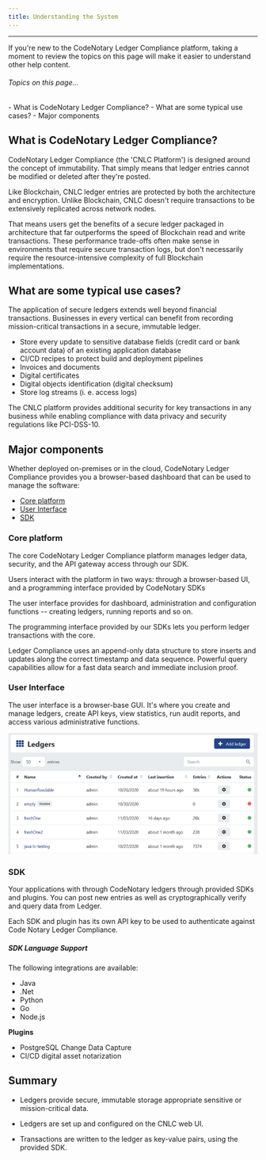 ```yaml
---
title: Understanding the System
---
```


-------
If you're new to the CodeNotary Ledger Compliance platform, taking a moment to review the topics on this page will make it easier to understand other help content.

###### _Topics on this page..._

<nuxt-link :to="{path: '/help/introduction', hash: 'what-is-codenotary-ledger-compliance'}" v-scroll-to="{el: '#what-is-codenotary-ledger-compliance'}">
	- What is CodeNotary Ledger Compliance?
</nuxt-link>

<nuxt-link :to="{path: '/help/introduction', hash: 'what-are-some-typical-use-cases'}" v-scroll-to="{el: '#what-are-some-typical-use-cases'}">
	- What are some typical use cases?
</nuxt-link>

<nuxt-link :to="{path: '/help/introduction', hash: 'major-components'}" v-scroll-to="{el: '#major-components'}">
	- Major components
</nuxt-link>

## What is CodeNotary Ledger Compliance? 

CodeNotary Ledger Compliance (the 'CNLC Platform') is designed around the concept of immutability. That simply means that ledger entries cannot be modified or deleted after they're posted.

Like Blockchain, CNLC ledger entries are protected by both the architecture and encryption. Unlike Blockchain, CNLC doesn't require transactions to be extensively replicated across network nodes.

That means users get the benefits of a secure ledger packaged in architecture that far outperforms the speed of Blockchain read and write transactions. These performance trade-offs often make sense in environments that require secure transaction logs, but don't necessarily require the resource-intensive complexity of full Blockchain implementations.

## What are some typical use cases?

The application of secure ledgers extends well beyond financial transactions. Businesses in every vertical can benefit from recording mission-critical transactions in a secure, immutable ledger.

* Store every update to sensitive database fields (credit card or bank account data) of an existing application database
* CI/CD recipes to protect build and deployment pipelines
* Invoices and documents
* Digital certificates 
* Digital objects identification (digital checksum)
* Store log streams (i. e. access logs)

The CNLC platform provides additional security for key transactions in any business while enabling compliance with data privacy and security regulations like PCI-DSS-10.

## Major components

Whether deployed on-premises or in the cloud, CodeNotary Ledger Compliance provides you a browser-based dashboard that can be used to manage the software:

* [Core platform](help/introducton#core-platform)
* [User Interface](help/introducton#user-interface)
* [SDK](help/introducton#sdk)

### Core platform

The core CodeNotary Ledger Compliance platform manages ledger data, security, and the API gateway access through our SDK.

Users interact with the platform in two ways: through a browser-based UI, and a programming interface provided by CodeNotary SDKs

The user interface provides for dashboard, administration and configuration functions -- creating ledgers, running reports and so on.

The programming interface provided by our SDKs lets you perform ledger transactions with the core. 

Ledger Compliance uses an append-only data structure to store inserts and updates along the correct timestamp and data sequence. Powerful query capabilities allow for a fast data search and immediate inclusion proof.

### User Interface

The user interface is a browser-base GUI. It's where you create and manage ledgers, create API keys, view statistics, run audit reports, and access various administrative functions.
<v-img src="/alt_ledger_plain.png" alt="" align="left"> </v-img>

![](assets\images\alt_ledger_plain.png)



### SDK

Your applications with through CodeNotary ledgers through provided SDKs and plugins. You can post new entries as well as cryptographically verify and query data from Ledger.

Each SDK and plugin has its own API key to be used to authenticate against Code Notary Ledger Compliance.

##### SDK Language Support

The following integrations are available:

* Java
* .Net
* Python
* Go
* Node.js

**Plugins**

* PostgreSQL Change Data Capture
* CI/CD digital asset notarization

## Summary

- Ledgers provide secure, immutable storage appropriate sensitive or mission-critical data.

- Ledgers are set up and configured on the CNLC web UI.

- Transactions are written to the ledger as key-value pairs, using the provided SDK.

<prev-next class="_margin-top-1" :next="{ url: '/overall-status', label: 'Home -- System Status' }"></prev-next>
